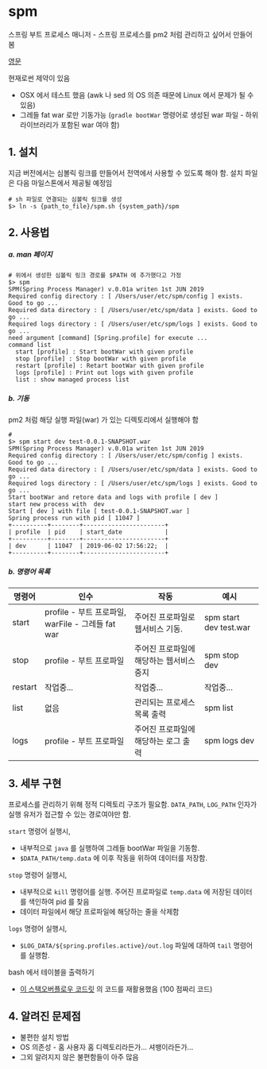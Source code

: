 # spm
스프링 부트 프로세스 매니저 - 스프링 프로세스를 pm2 처럼 관리하고 싶어서 만들어 봄

[영문](https://github.com/juneyoung/spm)

현재로썬 제약이 있음
- OSX 에서 테스트 했음 (awk 나 sed 의 OS 의존 때문에 Linux 에서 문제가 될 수 있음)
- 그레들 fat war 로만 기동가능 (`gradle bootWar` 명령어로 생성된 war 파일 - 하위 라이브러리가 포함된 war 여야 함)

## 1. 설치

지금 버전에서는 심볼릭 링크를 만들어서 전역에서 사용할 수 있도록 해야 함. 설치 파일은 다음 마일스톤에서 제공될 예정임

```
# sh 파일로 연결되는 심볼릭 링크를 생성 
$> ln -s {path_to_file}/spm.sh {system_path}/spm
```

## 2. 사용법

##### a. man 페이지

```
# 위에서 생성한 심볼릭 링크 경로를 $PATH 에 추가했다고 가정
$> spm
SPM(Spring Process Manager) v.0.01a writen 1st JUN 2019
Required config directory : [ /Users/user/etc/spm/config ] exists. Good to go ...
Required data directory : [ /Users/user/etc/spm/data ] exists. Good to go ...
Required logs directory : [ /Users/user/etc/spm/logs ] exists. Good to go ...
need argument [command] [Spring.profile] for execute ...
command list
  start	[profile] : Start bootWar with given profile
  stop [profile] : Stop bootWar with given profile
  restart [profile] : Retart bootWar with given profile
  logs [profile] : Print out logs with given profile
  list : show managed process list
```

##### b. 기동 

pm2 처럼 해당 실행 파일(war) 가 있는 디렉토리에서 실행해야 함

```
# 
$> spm start dev test-0.0.1-SNAPSHOT.war 
SPM(Spring Process Manager) v.0.01a writen 1st JUN 2019
Required config directory : [ /Users/user/etc/spm/config ] exists. Good to go ...
Required data directory : [ /Users/user/etc/spm/data ] exists. Good to go ...
Required logs directory : [ /Users/user/etc/spm/logs ] exists. Good to go ...
Start bootWar and retore data and logs with profile [ dev ]
start new process with  dev
Start [ dev ] with file [ test-0.0.1-SNAPSHOT.war ]
Spring process run with pid [ 11047 ]
+----------+--------+-----------------------+
| profile  | pid    | start_date            |
+----------+--------+-----------------------+
| dev      | 11047  | 2019-06-02 17:56:22;  |
+----------+--------+-----------------------+
```

##### b. 명령어 목록

| 명령어 | 인수 | 작동 | 예시 |
|-------------|------------|---------|--------|
|start| profile - 부트 프로파일, warFile - 그레들 fat war | 주어진 프로파일로 웹서비스 기동. | spm start dev test.war |
|stop| profile - 부트 프로파일 | 주어진 프로파일에 해당하는 웹서비스 중지 | spm stop dev |
|restart| 작업중... | 작업중... | 작업중... |
|list| 없음 | 관리되는 프로세스 목록 출력 | spm list |
|logs| profile - 부트 프로파일 | 주어진 프로파일에 해당하는 로그 출력 | spm logs dev | 

## 3. 세부 구현

프로세스를 관리하기 위해 정적 디렉토리 구조가 필요함. `DATA_PATH`, `LOG_PATH` 인자가 실행 유저가 접근할 수 있는 경로여야만 함.

`start` 명령어 실행시, 
- 내부적으로 `java` 를 실행하여 그레들 bootWar 파일을 기동함.
- `$DATA_PATH/temp.data` 에 이후 작동을 위하여 데이터를 저장함.

`stop` 명령어 실행시,
- 내부적으로 `kill` 명령어를 실행. 주어진 프로파일로 `temp.data` 에 저장된 데이터를 색인하여 pid 를 찾음
- 데이터 파일에서 해당 프로파일에 해당하는 줄을 삭제함

`logs` 명령어 실행시,
- `$LOG_DATA/${spring.profiles.active}/out.log` 파일에 대하여 `tail` 명령어를 실행함.

bash 에서 테이블을 출력하기
- [이 스택오버플로우 코드릿](https://stackoverflow.com/questions/12768907/how-to-align-the-columns-of-tables-in-bash) 의 코드를 재활용했음 (100 점짜리 코드)

## 4. 알려진 문제점

- 불편한 설치 방법
- OS 의존성 - 홈 사용자 홈 디렉토리라든가... 셔뱅이라든가...
- 그외 알려지지 않은 불편함들이 아주 많음
